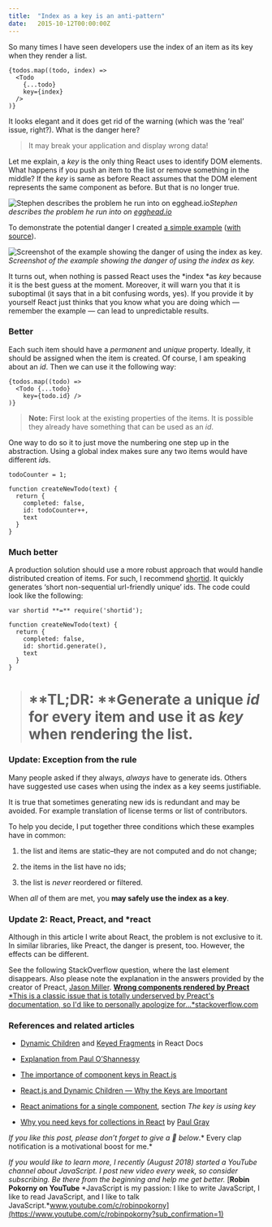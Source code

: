 ```yaml
---
title:  "Index as a key is an anti-pattern"
date:   2015-10-12T00:00:00Z
---
```

So many times I have seen developers use the index of an item as its key when they render a list.

```tsx
{todos.map((todo, index) =>
  <Todo
    {...todo}
    key={index}
  />
)}
```

It looks elegant and it does get rid of the warning (which was the ‘real’ issue, right?). What is the danger here?
> It may break your application and display wrong data!

Let me explain, a *key* is the only thing React uses to identify DOM elements. What happens if you push an item to the list or remove something in the middle? If the *key* is same as before React assumes that the DOM element represents the same component as before. But that is no longer true.

![Stephen describes the problem he run into on [egghead.io](https://egghead.io/forums/lesson-discussion/topics/break-up-components-into-smaller-pieces-using-functional-components#post-6310)](https://cdn-images-1.medium.com/max/4716/1*9N62zUlyJcQet8kr7e_FVg.png)*Stephen describes the problem he run into on [egghead.io](https://egghead.io/forums/lesson-discussion/topics/break-up-components-into-smaller-pieces-using-functional-components#post-6310)*

To demonstrate the potential danger I created [a simple example](https://jsbin.com/wohima/edit?output) ([with source](http://jsbin.com/wohima/edit?js,output)).

![Screenshot of the example showing the danger of using the index as key.](https://cdn-images-1.medium.com/max/3840/1*GFYGPdDFLYcLFzx-E-GEcw.jpeg)*Screenshot of the example showing the danger of using the index as key.*

It turns out, when nothing is passed React uses the *index *as *key* because it is the best guess at the moment. Moreover, it will warn you that it is suboptimal (it says that in a bit confusing words, yes). If you provide it by yourself React just thinks that you know what you are doing which — remember the example — can lead to unpredictable results.

### Better

Each such item should have a *permanent* and *unique* property. Ideally, it should be assigned when the item is created. Of course, I am speaking about an *id*. Then we can use it the following way:

    {todos.map((todo) =>
      <Todo {...todo}
        key={todo.id} />
    )}
> **Note:** First look at the existing properties of the items. It is possible they already have something that can be used as an *id*.

One way to do so it to just move the numbering one step up in the abstraction. Using a global index makes sure any two items would have different *id*s.

    todoCounter = 1;

    function createNewTodo(text) {
      return {
        completed: false,
        id: todoCounter++,
        text
      }
    }

### Much better

A production solution should use a more robust approach that would handle distributed creation of items. For such, I recommend [shortid](https://www.npmjs.com/package/shortid). It quickly generates ‘short non-sequential url-friendly unique’ ids. The code could look like the following:

    var shortid **=** require('shortid');

    function createNewTodo(text) {
      return {
        completed: false,
        id: shortid.generate(),
        text
      }
    }
> # **TL;DR: **Generate a unique *id* for every item and use it as *key* when rendering the list.

### Update: Exception from the rule

Many people asked if they always, *always* have to generate ids. Others have suggested use cases when using the index as a key seems justifiable.

It is true that sometimes generating new ids is redundant and may be avoided. For example translation of license terms or list of contributors.

To help you decide, I put together three conditions which these examples have in common:

1. the list and items are static–they are not computed and do not change;

1. the items in the list have no ids;

1. the list is *never* reordered or filtered.

When *all* of them are met, you **may safely use the index as a key**.

### Update 2: React, Preact, and *react

Although in this article I write about React, the problem is not exclusive to it. In similar libraries, like Preact, the danger is present, too. However, the effects can be different.

See the following StackOverflow question, where the last element disappears. Also please note the explanation in the answers provided by the creator of Preact, [Jason Miller](undefined).
[**Wrong components rendered by Preact**
*This is a classic issue that is totally underserved by Preact's documentation, so I'd like to personally apologize for…*stackoverflow.com](http://stackoverflow.com/questions/42773892/wrong-components-rendered-by-preact)

### References and related articles

* [Dynamic Children](https://facebook.github.io/react/docs/multiple-components.html#dynamic-children) and [Keyed Fragments](https://facebook.github.io/react/docs/create-fragment.html) in React Docs

* [Explanation from Paul O’Shannessy](https://github.com/facebook/react/issues/1342#issuecomment-39230939)

* [The importance of component keys in React.js](https://coderwall.com/p/jdybeq/the-importance-of-component-keys-in-react-js)

* [React.js and Dynamic Children — Why the Keys are Important](http://blog.arkency.com/2014/10/react-dot-js-and-dynamic-children-why-the-keys-are-important/)

* [React animations for a single component](http://unitstep.net/blog/2015/03/03/using-react-animations-to-transition-between-ui-states/), section *The key is using key*

* [Why you need keys for collections in React](https://paulgray.net/keys-in-react/) by [Paul Gray](undefined)

*If you like this post, please don’t forget to give a *👏* below*.* Every clap notification is a motivational boost for me.*

*If you would like to learn more, I recently (August 2018) started a YouTube channel about JavaScript. I post new video every week, so consider subscribing. Be there from the beginning and help me get better.*
[**Robin Pokorny on YouTube**
*JavaScript is my passion: I like to write JavaScript, I like to read JavaScript, and I like to talk JavaScript.*www.youtube.com/c/robinpokorny](https://www.youtube.com/c/robinpokorny?sub_confirmation=1)
